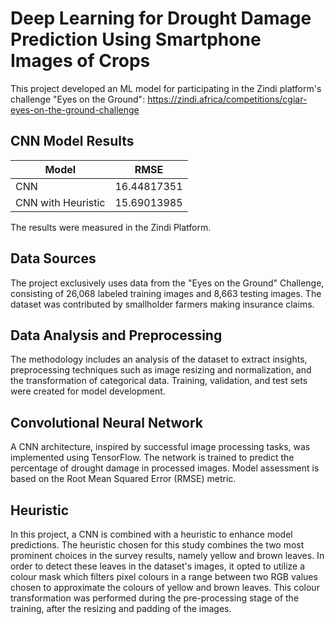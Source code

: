 # Deep Learning for Drought Damage Prediction Using Smartphone Images of Crops

This project developed an ML model for participating in the Zindi platform's challenge "Eyes on the Ground":
https://zindi.africa/competitions/cgiar-eyes-on-the-ground-challenge

## CNN Model Results
| Model              | RMSE         |
| ------------------ | ------------ |
| CNN                | 16.44817351  |
| CNN with Heuristic | 15.69013985  |

The results were measured in the Zindi Platform.

## Data Sources 
The project exclusively uses data from the "Eyes on the Ground" Challenge, consisting of 26,068 labeled training images and 8,663 testing images. The dataset was contributed by smallholder farmers making insurance claims.

## Data Analysis and Preprocessing
The methodology includes an analysis of the dataset to extract insights, preprocessing techniques such as image resizing and normalization, and the transformation of categorical data. Training, validation, and test sets were created for model development.

## Convolutional Neural Network
A CNN architecture, inspired by successful image processing tasks, was implemented using TensorFlow. The network is trained to predict the percentage of drought damage in processed images. Model assessment is based on the Root Mean Squared Error (RMSE) metric.

## Heuristic 
In this project, a CNN is combined with a heuristic to enhance model predictions. The heuristic chosen for this study combines the two most prominent choices in the survey results, namely yellow and brown leaves. In order to detect these leaves in the dataset's images, it opted to utilize a colour mask which filters pixel colours in a range between two RGB values chosen to approximate the colours of yellow and brown leaves. This colour transformation was performed during the pre-processing stage of the training, after the resizing and padding of the images.


